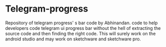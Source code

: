 # Telegram-progress
Repository of telegram progress' s bar code by Abhinandan.  code to help developers code telegram ui progress bar without the hell of extracting the source code and then finding the right code. This will surely work on the android studio and may work  on sketchware and sketchware pro. 
